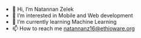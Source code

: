 - 👋 Hi, I’m Natannan Zelek
- 👀 I’m interested in Mobile and Web development
- 🌱 I’m currently learning Machine Learning
- 📫 How to reach me natannanz16@ethioware.org


<!---
natannanz/natannanz is a ✨ special ✨ repository because its `README.md` (this file) appears on your GitHub profile.
You can click the Preview link to take a look at your changes.
--->
